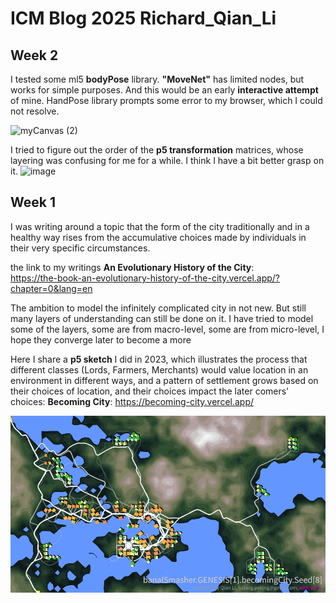 # ICM Blog 2025 Richard_Qian_Li

## Week 2

I tested some ml5 **bodyPose** library. **"MoveNet"** has limited nodes, but works for simple purposes. And this would be an early **interactive attempt** of mine.
HandPose library prompts some error to my browser, which I could not resolve.

<img width="1000" height="1000" alt="myCanvas (2)" src="https://github.com/user-attachments/assets/80e94d26-0ef2-432f-8f59-7b2b4b6cc25c" />

I tried to figure out the order of the **p5 transformation** matrices, whose layering was confusing for me for a while. I think I have a bit better grasp on it.
<img width="800" height="800" alt="image" src="https://github.com/user-attachments/assets/4059bf28-8ccd-4317-8c50-a948de25ad54" />



## Week 1

I was writing around a topic that the form of the city traditionally and in a healthy way rises from the accumulative choices made by individuals in their very specific circumstances.

the link to my writings **An Evolutionary History of the City**:  
https://the-book-an-evolutionary-history-of-the-city.vercel.app/?chapter=0&lang=en


The ambition to model the infinitely complicated city in not new. But still many layers of understanding can still be done on it. I have tried to model some of the layers, some are from macro-level, some are from micro-level, I hope they converge later to become a more 

Here I share a **p5 sketch** I did in 2023, which illustrates the process that different classes (Lords, Farmers, Merchants) would value location in an environment in different ways, and a pattern of settlement grows based on their choices of location, and their choices impact the later comers' choices: 
**Becoming City**: 
https://becoming-city.vercel.app/

![Seed 8](img/01-01.png)

